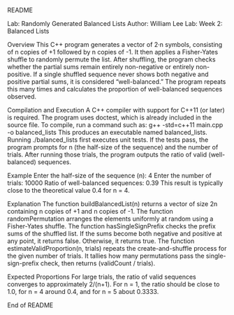 README

Lab: Randomly Generated Balanced Lists
Author: William Lee
Lab: Week 2: Balanced Lists

Overview
This C++ program generates a vector of 2·n symbols, consisting of n copies of +1 followed by n copies of -1. It then applies a Fisher-Yates shuffle to randomly permute the list. After shuffling, the program checks whether the partial sums remain entirely non-negative or entirely non-positive. If a single shuffled sequence never shows both negative and positive partial sums, it is considered “well-balanced.” The program repeats this many times and calculates the proportion of well-balanced sequences observed.

Compilation and Execution
A C++ compiler with support for C++11 (or later) is required. The program uses doctest, which is already included in the source file.
To compile, run a command such as:
g++ -std=c++11 main.cpp -o balanced_lists
This produces an executable named balanced_lists.
Running ./balanced_lists first executes unit tests. If the tests pass, the program prompts for n (the half-size of the sequence) and the number of trials. After running those trials, the program outputs the ratio of valid (well-balanced) sequences.

Example
Enter the half-size of the sequence (n): 4
Enter the number of trials: 10000
Ratio of well-balanced sequences: 0.39
This result is typically close to the theoretical value 0.4 for n = 4.

Explanation
The function buildBalancedList(n) returns a vector of size 2n containing n copies of +1 and n copies of -1.
The function randomPermutation arranges the elements uniformly at random using a Fisher-Yates shuffle.
The function hasSingleSignPrefix checks the prefix sums of the shuffled list. If the sums become both negative and positive at any point, it returns false. Otherwise, it returns true.
The function estimateValidProportion(n, trials) repeats the create-and-shuffle process for the given number of trials. It tallies how many permutations pass the single-sign-prefix check, then returns (validCount / trials).


Expected Proportions
For large trials, the ratio of valid sequences converges to approximately 2/(n+1). For n = 1, the ratio should be close to 1.0, for n = 4 around 0.4, and for n = 5 about 0.3333.

End of README